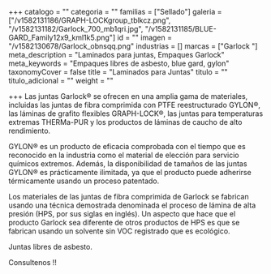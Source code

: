 +++
catalogo = ""
categoria = ""
familias = ["Sellado"]
galeria = ["/v1582131186/GRAPH-LOCKgroup_tblkcz.png", "/v1582131182/Garlock_700_mb1qri.jpg", "/v1582131185/BLUE-GARD_Family12x9_kml1k5.png"]
id = ""
imagen = "/v1582130678/Garlock_obnsqq.png"
industrias = []
marcas = ["Garlock "]
meta_description = "Laminados para juntas, Empaques Garlock"
meta_keywords = "Empaques libres de asbesto, blue gard, gylon"
taxonomyCover = false
title = "Laminados para Juntas"
titulo = ""
titulo_adicional = ""
weight = ""

+++
Las juntas Garlock® se ofrecen en una amplia gama de materiales, incluidas las juntas de fibra comprimida con PTFE reestructurado GYLON®, las láminas de grafito flexibles GRAPH-LOCK®, las juntas para temperaturas extremas THERMa-PUR y los productos de láminas de caucho de alto rendimiento.

GYLON® es un producto de eficacia comprobada con el tiempo que es reconocido en la industria como el material de elección para servicio químicos extremos.  Además, la disponibilidad de tamaños de las juntas GYLON® es prácticamente ilimitada, ya que el producto puede adherirse térmicamente usando un proceso patentado.

Los materiales de las juntas de fibra comprimida de Garlock se fabrican usando una técnica demostrada denominada el proceso de lámina de alta presión (HPS, por sus siglas en inglés). Un aspecto que hace que el producto Garlock sea diferente de otros productos de HPS es que se fabrican usando un solvente sin VOC registrado que es ecológico.

Juntas libres de asbesto. 

Consultenos !!